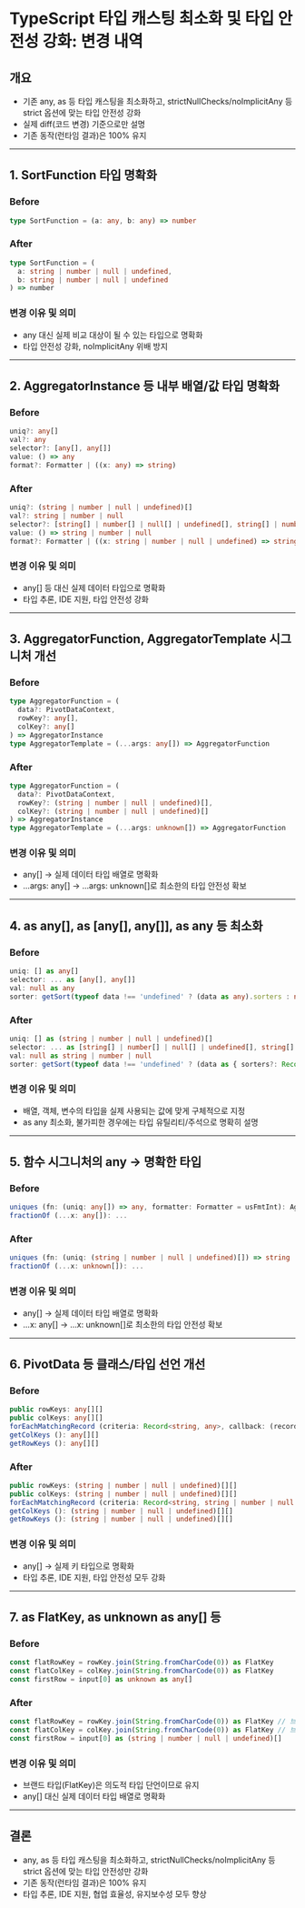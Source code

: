 # TypeScript 타입 캐스팅 최소화 및 타입 안전성 강화: 변경 내역

## 개요

- 기존 any, as 등 타입 캐스팅을 최소화하고, strictNullChecks/noImplicitAny 등 strict 옵션에 맞는 타입 안전성 강화
- 실제 diff(코드 변경) 기준으로만 설명
- 기존 동작(런타임 결과)은 100% 유지

---

## 1. SortFunction 타입 명확화

### Before

```ts
type SortFunction = (a: any, b: any) => number
```

### After

```ts
type SortFunction = (
  a: string | number | null | undefined,
  b: string | number | null | undefined
) => number
```

### 변경 이유 및 의미

- any 대신 실제 비교 대상이 될 수 있는 타입으로 명확화
- 타입 안전성 강화, noImplicitAny 위배 방지

---

## 2. AggregatorInstance 등 내부 배열/값 타입 명확화

### Before

```ts
uniq?: any[]
val?: any
selector?: [any[], any[]]
value: () => any
format?: Formatter | ((x: any) => string)
```

### After

```ts
uniq?: (string | number | null | undefined)[]
val?: string | number | null
selector?: [string[] | number[] | null[] | undefined[], string[] | number[] | null[] | undefined[]]
value: () => string | number | null
format?: Formatter | ((x: string | number | null | undefined) => string)
```

### 변경 이유 및 의미

- any[] 등 대신 실제 데이터 타입으로 명확화
- 타입 추론, IDE 지원, 타입 안전성 강화

---

## 3. AggregatorFunction, AggregatorTemplate 시그니처 개선

### Before

```ts
type AggregatorFunction = (
  data?: PivotDataContext,
  rowKey?: any[],
  colKey?: any[]
) => AggregatorInstance
type AggregatorTemplate = (...args: any[]) => AggregatorFunction
```

### After

```ts
type AggregatorFunction = (
  data?: PivotDataContext,
  rowKey?: (string | number | null | undefined)[],
  colKey?: (string | number | null | undefined)[]
) => AggregatorInstance
type AggregatorTemplate = (...args: unknown[]) => AggregatorFunction
```

### 변경 이유 및 의미

- any[] → 실제 데이터 타입 배열로 명확화
- ...args: any[] → ...args: unknown[]로 최소한의 타입 안전성 확보

---

## 4. as any[], as [any[], any[]], as any 등 최소화

### Before

```ts
uniq: [] as any[]
selector: ... as [any[], any[]]
val: null as any
sorter: getSort(typeof data !== 'undefined' ? (data as any).sorters : null, attr)
```

### After

```ts
uniq: [] as (string | number | null | undefined)[]
selector: ... as [string[] | number[] | null[] | undefined[], string[] | number[] | null[] | undefined[]]
val: null as string | number | null
sorter: getSort(typeof data !== 'undefined' ? (data as { sorters?: Record<string, SortFunction> })?.sorters : null, attr)
```

### 변경 이유 및 의미

- 배열, 객체, 변수의 타입을 실제 사용되는 값에 맞게 구체적으로 지정
- as any 최소화, 불가피한 경우에는 타입 유틸리티/주석으로 명확히 설명

---

## 5. 함수 시그니처의 any → 명확한 타입

### Before

```ts
uniques (fn: (uniq: any[]) => any, formatter: Formatter = usFmtInt): AggregatorTemplate
fractionOf (...x: any[]): ...
```

### After

```ts
uniques (fn: (uniq: (string | number | null | undefined)[]) => string | number, formatter: Formatter = usFmtInt): AggregatorTemplate
fractionOf (...x: unknown[]): ...
```

### 변경 이유 및 의미

- any[] → 실제 데이터 타입 배열로 명확화
- ...x: any[] → ...x: unknown[]로 최소한의 타입 안전성 확보

---

## 6. PivotData 등 클래스/타입 선언 개선

### Before

```ts
public rowKeys: any[][]
public colKeys: any[][]
forEachMatchingRecord (criteria: Record<string, any>, callback: (record: DataRecord) => void): void
getColKeys (): any[][]
getRowKeys (): any[][]
```

### After

```ts
public rowKeys: (string | number | null | undefined)[][]
public colKeys: (string | number | null | undefined)[][]
forEachMatchingRecord (criteria: Record<string, string | number | null | undefined>, callback: (record: DataRecord) => void): void
getColKeys (): (string | number | null | undefined)[][]
getRowKeys (): (string | number | null | undefined)[][]
```

### 변경 이유 및 의미

- any[] → 실제 키 타입으로 명확화
- 타입 추론, IDE 지원, 타입 안전성 모두 강화

---

## 7. as FlatKey, as unknown as any[] 등

### Before

```ts
const flatRowKey = rowKey.join(String.fromCharCode(0)) as FlatKey
const flatColKey = colKey.join(String.fromCharCode(0)) as FlatKey
const firstRow = input[0] as unknown as any[]
```

### After

```ts
const flatRowKey = rowKey.join(String.fromCharCode(0)) as FlatKey // 브랜드 타입은 의도적 단언이므로 유지
const flatColKey = colKey.join(String.fromCharCode(0)) as FlatKey // 브랜드 타입은 의도적 단언이므로 유지
const firstRow = input[0] as (string | number | null | undefined)[]
```

### 변경 이유 및 의미

- 브랜드 타입(FlatKey)은 의도적 타입 단언이므로 유지
- any[] 대신 실제 데이터 타입 배열로 명확화

---

## 결론

- any, as 등 타입 캐스팅을 최소화하고, strictNullChecks/noImplicitAny 등 strict 옵션에 맞는 타입 안전성만 강화
- 기존 동작(런타임 결과)은 100% 유지
- 타입 추론, IDE 지원, 협업 효율성, 유지보수성 모두 향상
